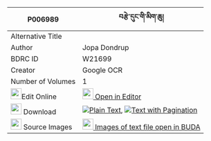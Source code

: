 |P006989|བརྩེ་དུང་གི་མིག་ཆུ། 
| --- | --- 
|Alternative Title |
|Author| Jopa Dondrup
|BDRC ID | W21699
|Creator | Google OCR
|Number of Volumes| 1
|<img width="25" src="https://img.icons8.com/color/25/000000/edit-property.png">Edit Online| [<img width="25" src="https://avatars.githubusercontent.com/u/45091458?s=200&v=4"> Open in Editor](http://editor.openpecha.org/P006989)
|<img width="25" src="https://img.icons8.com/fluent/48/000000/download-2.png"/>  Download | [![](https://img.icons8.com/color/20/000000/txt.png)Plain Text](https://github.com/Openpecha/P006989/releases/download/v2/tsedung_gi_mikchu_plain_P006989.zip), [![](https://img.icons8.com/color/20/000000/txt.png)Text with Pagination](https://github.com/Openpecha/P006989/releases/download/v2/tsedung_gi_mikchu_pages_P006989.zip)
|<img width="25" src="https://img.icons8.com/plasticine/100/000000/pictures-folder.png"/>  Source Images | [<img width="25" src="https://library.bdrc.io/icons/BUDA-small.svg"> Images of text file open in BUDA](https://library.bdrc.io/show/bdr:W21699)